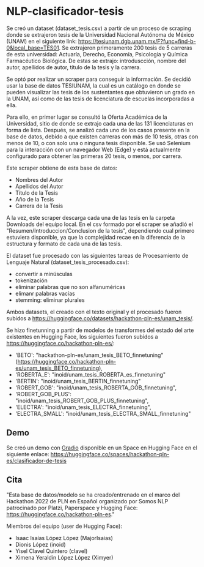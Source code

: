 # NLP-clasificador-tesis

Se creó un dataset (dataset_tesis.csv) a partir de un proceso de scraping donde se extrajeron tesis de la Universidad Nacional Autónoma de México (UNAM) en el siguiente link: https://tesiunam.dgb.unam.mx/F?func=find-b-0&local_base=TES01. Se extrajeron primeramente 200 tesis de 5 carreras de esta universidad: Actuaría, Derecho, Economía, Psicología y Química Farmacéutico Biológica. De estas se extrajo: introduscción, nombre del autor, apellidos de autor, título de la tesis y la carrera. 

Se optó por realizar un scraper para conseguir la información. Se decidió usar la base de datos TESIUNAM, la cual es un catálogo en donde se pueden visualizar las tesis de los sustentantes que obtuvieron un grado en la UNAM, así como de las tesis de licenciatura de escuelas incorporadas a ella.

Para ello, en primer lugar se consultó la Oferta Académica de la Universidad, sitio de donde se extrajo cada una de las 131 licenciaturas en forma de lista. Después, se analizó cada uno de los casos presente en la base de datos, debido a que existen carreras con más de 10 tesis, otras con menos de 10, o con solo una o ninguna tesis disponible. Se usó Selenium para la interacción con un navegador Web (Edge) y está actualmente configurado para obtener las primeras 20 tesis, o menos, por carrera.

Este scraper obtiene de esta base de datos:

  -  Nombres del Autor
  -  Apellidos del Autor
  -  Título de la Tesis
  -  Año de la Tesis
  -  Carrera de la Tesis

A la vez, este scraper descarga cada una de las tesis en la carpeta Downloads del equipo local. En el csv formado por el scraper se añadió el "Resumen/Introduccion/Conclusion de la tesis", dependiendo cual primero estuviera disponible, ya que la complejidad recae en la diferencia de la estructura y formato de cada una de las tesis.

El dataset fue procesado con las siguientes tareas de Procesamiento de Lenguaje Natural (dataset_tesis_procesado.csv):
- convertir a minúsculas
- tokenización
- eliminar palabras que no son alfanuméricas
- elimanr palabras vacías
- stemming: eliminar plurales

Ambos datasets, el creado con el texto original y el procesado fueron subidos a https://huggingface.co/datasets/hackathon-pln-es/unam_tesis/.

Se hizo finetunning a partir de modelos de transformes del estado del arte existentes en Hugging Face, los siguientes fueron subidos a https://huggingface.co/hackathon-pln-es/:
- 'BETO': "hackathon-pln-es/unam_tesis_BETO_finnetuning" (https://huggingface.co/hackathon-pln-es/unam_tesis_BETO_finnetuning),
- 'ROBERTA_E': "inoid/unam_tesis_ROBERTA_es_finnetuning"
- 'BERTIN': "inoid/unam_tesis_BERTIN_finnetuning"
- 'ROBERT_GOB': "inoid/unam_tesis_ROBERTA_GOB_finnetuning",
- 'ROBERT_GOB_PLUS': "inoid/unam_tesis_ROBERT_GOB_PLUS_finnetuning",
- 'ELECTRA': "inoid/unam_tesis_ELECTRA_finnetuning",
- 'ELECTRA_SMALL': "inoid/unam_tesis_ELECTRA_SMALL_finnetuning"

## Demo

Se creó un demo con [Gradio](https://github.com/gradio-app/gradio) disponible en un Space en Hugging Face en el siguiente enlace: https://huggingface.co/spaces/hackathon-pln-es/clasificador-de-tesis

## Cita

"Esta base de datos/modelo se ha creado/entrenado en el marco del Hackathon 2022 de PLN en Español organizado por Somos NLP patrocinado por Platzi, Paperspace y Hugging Face: https://huggingface.co/hackathon-pln-es."

Miembros del equipo (user de Hugging Face):
- Isaac Isaías López López (MajorIsaias)
- Dionis López (inoid)
- Yisel Clavel Quintero (clavel)
- Ximena Yeraldin López López (Ximyer)
